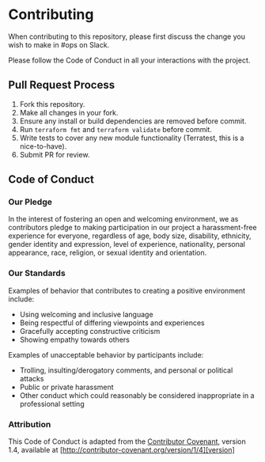 # Contributing

When contributing to this repository, please first discuss the change you wish
to make in #ops on Slack.

Please follow the Code of Conduct in all your interactions with the project.

## Pull Request Process

1. Fork this repository.
1. Make all changes in your fork.
1. Ensure any install or build dependencies are removed before commit.
1. Run `terraform fmt` and `terraform validate` before commit.
1. Write tests to cover any new module functionality (Terratest, this is a nice-to-have).
1. Submit PR for review.

## Code of Conduct

### Our Pledge

In the interest of fostering an open and welcoming environment, we as
contributors pledge to making participation in our project
a harassment-free experience for everyone, regardless of age, body
size, disability, ethnicity, gender identity and expression, level of experience,
nationality, personal appearance, race, religion, or sexual identity and
orientation.

### Our Standards

Examples of behavior that contributes to creating a positive environment
include:

- Using welcoming and inclusive language
- Being respectful of differing viewpoints and experiences
- Gracefully accepting constructive criticism
- Showing empathy towards others

Examples of unacceptable behavior by participants include:

- Trolling, insulting/derogatory comments, and personal or political attacks
- Public or private harassment
- Other conduct which could reasonably be considered inappropriate in a
  professional setting

### Attribution

This Code of Conduct is adapted from the [Contributor Covenant][homepage], version 1.4,
available at [http://contributor-covenant.org/version/1/4][version]

[homepage]: http://contributor-covenant.org
[version]: http://contributor-covenant.org/version/1/4/
